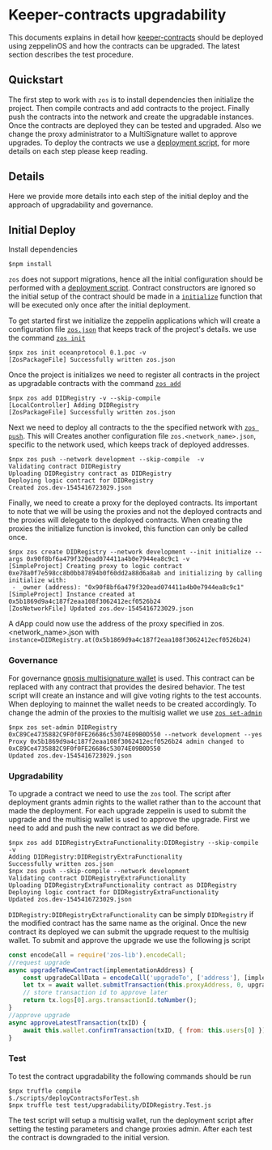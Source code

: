 # Keeper-contracts upgradability

This documents explains in detail how [keeper-contracts](https://github.com/oceanprotocol/keeper-contracts) should be deployed using zeppelinOS and how the contracts can be upgraded. The latest section describes the test procedure.

## Quickstart

The first step to work with `zos` is to install dependencies then initialize the project. Then compile contracts and add contracts to the project. Finally push the contracts into the network and create the  upgradable instances. Once the contracts are deployed they can be tested and upgraded. Also we change the proxy administrator to a MultiSignature wallet to approve upgrades. To deploy the contracts we use a [deployment script](../scripts/deployContracts.sh), for more details on each step please keep reading.

## Details

Here we provide more details into each step of the initial deploy and the approach of upgradability and governance.

## Initial Deploy

Install dependencies

```console
$npm install
```

`zos` does not support migrations, hence all the initial configuration should be performed with a [deployment script](../scripts/deployContracts.sh). Contract constructors are ignored so the initial setup of the contract should be made in a [`initialize`](https://docs.zeppelinos.org/docs/advanced.html#initializers-vs-constructors) function that will be executed only once after the initial deployment.

To get started first we initialize the zeppelin applications which will create a configuration file [`zos.json`](https://docs.zeppelinos.org/docs/advanced.html#format-of-zosjson-and-zos-network-json-files) that keeps track of the project's details. we use the command [`zos init`](https://docs.zeppelinos.org/docs/init.html)


```console
$npx zos init oceanprotocol 0.1.poc -v
[ZosPackageFile] Successfully written zos.json
```

Once the project is initializes we need to register all contracts in the project as upgradable contracts with the command [`zos add`](https://docs.zeppelinos.org/docs/add.html)

```console
$npx zos add DIDRegistry -v --skip-compile
[LocalController] Adding DIDRegistry
[ZosPackageFile] Successfully written zos.json
```

Next we need to deploy all contracts to the the specified network with [`zos push`](https://docs.zeppelinos.org/docs/push.html). This will Creates another configuration file  `zos.<network_name>.json`, specific to the network used, which keeps track of deployed addresses.

```console
$npx zos push --network development --skip-compile  -v
Validating contract DIDRegistry
Uploading DIDRegistry contract as DIDRegistry
Deploying logic contract for DIDRegistry
Created zos.dev-1545416723029.json
```

Finally, we need to create a proxy for the deployed contracts. Its important to note that we will be using the proxies and not the deployed contracts and the proxies will delegate to the deployed contracts. When creating the proxies the initialize function is invoked, this function can only be called once.

```console
$npx zos create DIDRegistry --network development --init initialize --args 0x90f8bf6a479f320ead074411a4b0e7944ea8c9c1 -v
[SimpleProject] Creating proxy to logic contract 0xe78a0f7e598cc8b0bb87894b0f60dd2a88d6a8ab and initializing by calling initialize with:
 - _owner (address): "0x90f8bf6a479f320ead074411a4b0e7944ea8c9c1"
[SimpleProject] Instance created at 0x5b1869d9a4c187f2eaa108f3062412ecf0526b24
[ZosNetworkFile] Updated zos.dev-1545416723029.json
```

 A dApp could now use the address of the proxy specified in zos.<network_name>.json with `instance=DIDRegistry.at(0x5b1869d9a4c187f2eaa108f3062412ecf0526b24)`

### Governance

For governance [gnosis multisignature wallet](https://github.com/gnosis/MultiSigWallet) is used. This contract can be replaced with any contract that provides the desired behavior. The test script will create an instance and will give voting rights to the test accounts. When deploying to mainnet the wallet needs to be created accordingly. To change the admin of the proxies to the multisig wallet we use [`zos set-admin`](https://docs.zeppelinos.org/docs/cli_set-admin.html)

```console
$npx zos set-admin DIDRegistry 0xC89Ce4735882C9F0f0FE26686c53074E09B0D550 --network development --yes
Proxy 0x5b1869d9a4c187f2eaa108f3062412ecf0526b24 admin changed to 0xC89Ce4735882C9F0f0FE26686c53074E09B0D550
Updated zos.dev-1545416723029.json
```

### Upgradability

To upgrade a contract we need to use the `zos` tool. The script after deployment grants admin rights to the wallet rather than to the account that made the deployment. For each upgrade zeppelin is used to submit the upgrade and the multisig wallet is used to approve the upgrade. First we need to add and push the new contract as we did before.

```console
$npx zos add DIDRegistryExtraFunctionality:DIDRegistry --skip-compile -v
Adding DIDRegistry:DIDRegistryExtraFunctionality
Successfully written zos.json
$npx zos push --skip-compile --network development
Validating contract DIDRegistryExtraFunctionality
Uploading DIDRegistryExtraFunctionality contract as DIDRegistry
Deploying logic contract for DIDRegistryExtraFunctionality
Updated zos.dev-1545416723029.json
```

`DIDRegistry:DIDRegistryExtraFunctionality` can be simply `DIDRegistry` if the modified contract has the same name as the original. Once the new contract its deployed we can submit the upgrade request to the multisig wallet. To submit and approve the upgrade we use the following js script

```js
const encodeCall = require('zos-lib').encodeCall;
//request upgrade
async upgradeToNewContract(implementationAddress) {
    const upgradeCallData = encodeCall('upgradeTo', ['address'], [implementationAddress]);
    let tx = await wallet.submitTransaction(this.proxyAddress, 0, upgradeCallData, { from: this.owner });
    // store transaction id to approve later
    return tx.logs[0].args.transactionId.toNumber();
}
//approve upgrade
async approveLatestTransaction(txID) {
    await this.wallet.confirmTransaction(txID, { from: this.users[0] });
}
```

### Test

To test the contract upgradability the following commands should be run

```console
$npx truffle compile
$./scripts/deployContractsForTest.sh
$npx truffle test test/upgradability/DIDRegistry.Test.js
```

The test script will setup a multisig wallet, run the deployment script after setting the testing parameters and change proxies admin. After each test the contract is downgraded to the initial version.
